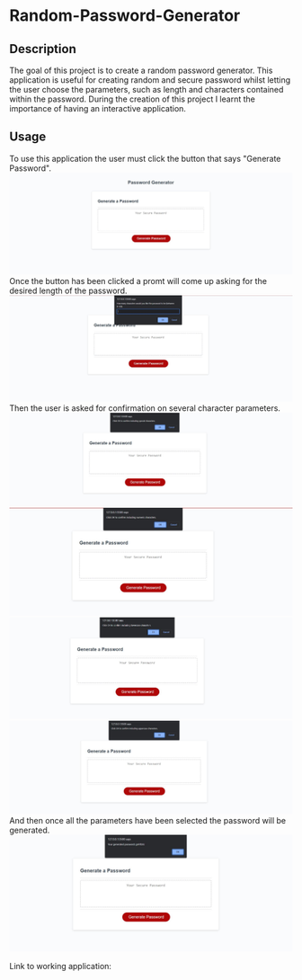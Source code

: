 # Random-Password-Generator
## Description


The goal of this project is to create a random password generator. This application is useful for creating random and secure password whilst letting the user choose the parameters, such as length and characters contained within the password. During the creation of this project I learnt the importance of having an interactive application.

## Usage

To use this application the user must click the button that says "Generate Password".
![alt text](assets/images/Capture.JPG)
Once the button has been clicked a promt will come up asking for the desired length of the password.
![alt text](assets/images/Capture2.JPG)
Then the user is asked for confirmation on several character parameters.
![alt text](assets/images/Capture3.JPG)
![alt text](assets/images/Capture4.JPG)
![alt text](assets/images/Capture5.JPG)
![alt text](assets/images/Capture6.JPG)
And then once all the parameters have been selected the password will be generated.
![alt text](assets/images/Capture7.JPG)

Link to working application:

